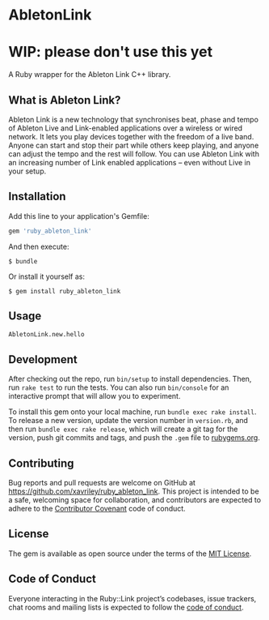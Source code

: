 # AbletonLink
# WIP: please don't use this yet

A Ruby wrapper for the Ableton Link C++ library.

## What is Ableton Link?

Ableton Link is a new technology that synchronises beat, phase and tempo of Ableton Live and Link-enabled applications over a wireless or wired network. It lets you play devices together with the freedom of a live band. Anyone can start and stop their part while others keep playing, and anyone can adjust the tempo and the rest will follow. You can use Ableton Link with an increasing number of Link enabled applications – even without Live in your setup.

## Installation

Add this line to your application's Gemfile:

```ruby
gem 'ruby_ableton_link'
```

And then execute:

    $ bundle

Or install it yourself as:

    $ gem install ruby_ableton_link

## Usage

```
AbletonLink.new.hello
```

## Development

After checking out the repo, run `bin/setup` to install dependencies. Then, run `rake test` to run the tests. You can also run `bin/console` for an interactive prompt that will allow you to experiment.

To install this gem onto your local machine, run `bundle exec rake install`. To release a new version, update the version number in `version.rb`, and then run `bundle exec rake release`, which will create a git tag for the version, push git commits and tags, and push the `.gem` file to [rubygems.org](https://rubygems.org).

## Contributing

Bug reports and pull requests are welcome on GitHub at https://github.com/xavriley/ruby_ableton_link. This project is intended to be a safe, welcoming space for collaboration, and contributors are expected to adhere to the [Contributor Covenant](http://contributor-covenant.org) code of conduct.

## License

The gem is available as open source under the terms of the [MIT License](https://opensource.org/licenses/MIT).

## Code of Conduct

Everyone interacting in the Ruby::Link project’s codebases, issue trackers, chat rooms and mailing lists is expected to follow the [code of conduct](https://github.com/xavriley/ruby_link/blob/master/CODE_OF_CONDUCT.md).
